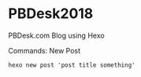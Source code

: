 # PBDesk2018
PBDesk.com Blog using Hexo

Commands:
New Post 
``` 
hexo new post 'post title something'
```
